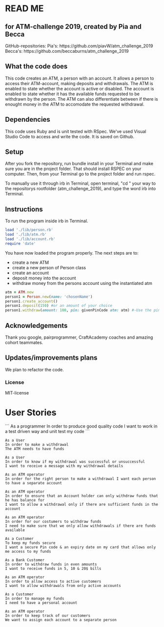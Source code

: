 
<h1>READ ME</h1>
<h2>for ATM-challenge 2019, created by Pia and Becca</h2>
GitHub-repositories:
Pia's: https://github.com/piavW/atm_challenge_2019
Becca's: https://github.com/beccaburns/atm_challenge_2019

<h2>What the code does</h2>
This code creates an ATM, a person with an account. It allows a person to access their ATM-account, making deposits and withdrawals. The ATM is enabled to state whether the account is active or disabled. The account is enabled to state whether it has the available funds requested to be withdrawn by the person. The ATM can also differentiate between if there is enought money in the ATM to accomodate the requested withdrawal. 

<h2>Dependencies</h2>
This code uses Ruby and is unit tested with RSpec. We've used Visual Studio Code to access and write the code. It is saved on Github. 

<h2>Setup</h2>
After you fork the repository, run bundle install in your Terminal and make sure you are in the project folder. That should install RSPEC on your computer.
Then, from your Terminal go to the project folder and run rspec.

To manually use it through irb in Terminal, open terminal, "cd " your way to the repositorys rootfolder (atm_challenge_2019), and type the word irb into Terminal.

<h2>Instructions</h2>
To run the program inside irb in Terminal.

```rb 
load './lib/person.rb'
load './lib/atm.rb'
load './lib/account.rb'
require 'date'
```
You have now loaded the program properly. 
The next steps are to:
- create a new ATM 
- create a new person of Person class
- create an account
- deposit money into the account
- withdraw money from the persons account using the instantiated atm 

```rb
atm = ATM.new 
person1 = Person.new(name: 'chosenName')
person1.create_account()
person1.deposit(150) #or an amount of your choice
person1.withdraw(amount: 100, pin: givenPinCode atm: atm) #-Use the pin given when you create the account
```

<h2>Acknowledgements</h2>
Thank you google, pairprogrammer, CraftAcademy coaches and amazing cohort teammates.

<h2>Updates/improvements plans</h2>
We plan to refactor the code. 

<h3>License</h3>
MIT-license

<h1> User Stories </h1>
```
As a programmer
In order to produce good quality code
I want to work in a test driven way and unit test my code
```

```
As a User       
In order to make a withdrawal      
The ATM needs to have funds
```

```
As a User               
In order to know if my withdrawal was successful or unsuccessful               
I want to receive a message with my withdrawal details
```

```
As an ATM operator          
In order for the right person to make a withdrawal I want each person to have a separate account
```

```
As an ATM operator           
In order to ensure that an Account holder can only withdraw funds that he has balance for           
I want to allow a withdrawal only if there are sufficient funds in the account
```

```
As an ATM operator
In order for our costumers to withdraw funds
I need to make sure that we only allow withdrawals if there are funds available
```

```
As a Customer              
To keep my funds secure             
I want a secure Pin code & an expiry date on my card that allows only me access to my funds
```

```
As a Bank Customer
In order to withdraw funds in even amounts
I want to receive funds in 5, 10 & 20$ bills
```


```
As an ATM operator             
In order to allow access to active customers             
I want to allow withdrawals from only active accounts
```

```
As a Customer
In order to manage my funds
I need to have a personal account
```

```
As an ATM operator
In order to keep track of our customers
We want to assign each account to a separate person
```